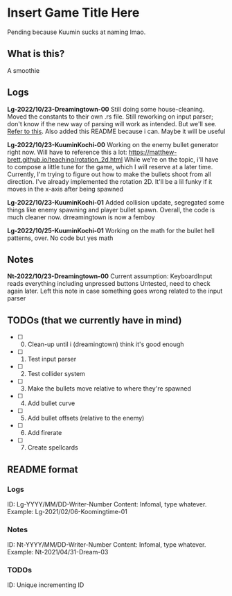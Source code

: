 # Insert Game Title Here
Pending because Kuumin sucks at naming lmao.

## What is this?
A smoothie

## Logs
<a name="Lg-2022/10/23-Dreamingtown-00"></a>
**Lg-2022/10/23-Dreamingtown-00**
Still doing some house-cleaning.
Moved the constants to their own .rs file.
Still reworking on input parser; don't know if the new way of parsing will work as intended. But we'll see. [Refer to this](#Nt-2022/10/23-Dreamingtown-00).
Also added this README because i can. Maybe it will be useful

<a name="Lg-2022/10/23-KuuminKochi-00"></a>
**Lg-2022/10/23-KuuminKochi-00**
Working on the enemy bullet generator right now. Will have to reference this a lot:
https://matthew-brett.github.io/teaching/rotation_2d.html
While we're on the topic, i'll have to compose a little tune for the game, which I will reserve at a later time.
Currently, I'm trying to figure out how to make the bullets shoot from all direction. I've already implemented the rotation 2D. It'll be a lil funky if it moves in the x-axis after being spawned

<a name="Lg-2022/10/23-KuuminKochi-01"></a>
**Lg-2022/10/23-KuuminKochi-01**
Added collision update, segregated some things like enemy spawning and player bullet spawn. Overall, the code is much cleaner now. drreamingtown is now a femboy

<a name="Lg-2022/10/25-KuuminKochi-00"></a>
**Lg-2022/10/25-KuuminKochi-01**
Working on the math for the bullet hell patterns, over. No code but yes math

## Notes
<a name="Nt-2022/10/23-Dreamingtown-00"></a>
**Nt-2022/10/23-Dreamingtown-00**
Current assumption: KeyboardInput reads everything including unpressed buttons
Untested, need to check again later.
Left this note in case something goes wrong related to the input parser

## TODOs (that we currently have in mind)
- [ ] 0. Clean-up until i (dreamingtown) think it's good enough
- [ ] 1. Test input parser
- [ ] 2. Test collider system
- [ ] 3. Make the bullets move relative to where they're spawned
- [ ] 4. Add bullet curve
- [ ] 5. Add bullet offsets (relative to the enemy)
- [ ] 6. Add firerate
- [ ] 7. Create spellcards

## README format
### Logs
ID: Lg-YYYY/MM/DD-Writer-Number
Content: Infomal, type whatever.
Example: Lg-2021/02/06-Koomingtime-01
### Notes
ID: Nt-YYYY/MM/DD-Writer-Number
Content: Infomal, type whatever.
Example: Nt-2021/04/31-Dream-03
### TODOs
ID: Unique incrementing ID

